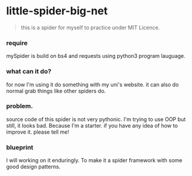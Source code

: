 # little-spider-big-net
> this is a spider for myself to practice under MIT Licence.
### require
mySpider is build on bs4 and requests using python3 program lauguage.
### what can it do?
for now I'm using it do something with my uni's website.
it can also do normal grab things like other spiders do.
### problem.
source code of this spider is not very pythonic.
I'm trying to use OOP but still, it looks bad. Because I'm a starter.
if you have any idea of how to improve it. please tell me!
### blueprint
I will working on it enduringly.
To make it a spider framework with some good design patterns.